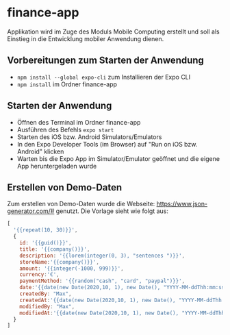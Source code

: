 # finance-app
Applikation wird im Zuge des Moduls Mobile Computing erstellt und soll als Einstieg in die Entwicklung mobiler Anwendung dienen.

## Vorbereitungen zum Starten der Anwendung
- `npm install --global expo-cli` zum Installieren der Expo CLI
- `npm install` im Ordner finance-app

## Starten der Anwendung
- Öffnen des Terminal im Ordner finance-app
- Ausführen des Befehls `expo start`
- Starten des iOS bzw. Android Simulators/Emulators
- In den Expo Developer Tools (im Browser) auf "Run on iOS bzw. Android" klicken
- Warten bis die Expo App im Simulator/Emulator geöffnet und die eigene App heruntergeladen wurde

## Erstellen von Demo-Daten
Zum erstellen von Demo-Daten wurde die Webseite: https://www.json-generator.com/# genutzt. Die Vorlage sieht wie folgt aus:
```javascript
[
  '{{repeat(10, 30)}}',
  {
    id: '{{guid()}}',
    title: '{{company()}}',
    description: '{{lorem(integer(0, 3), "sentences ")}}',
    storeName:'{{company()}}',
    amount: '{{integer(-1000, 999)}}',
    currency:'€',
    paymentMethod: '{{random("cash", "card", "paypal")}}',
    date:'{{date(new Date(2020,10, 1), new Date(), "YYYY-MM-ddThh:mm:ss Z")}}',
    createdBy: "Max",
    createdAt:'{{date(new Date(2020,10, 1), new Date(), "YYYY-MM-ddThh:mm:ss Z")}}',
    modifiedBy: "Max",
    modifiedAt:'{{date(new Date(2020,10, 1), new Date(), "YYYY-MM-ddThh:mm:ss Z")}}'
  }
]
```
